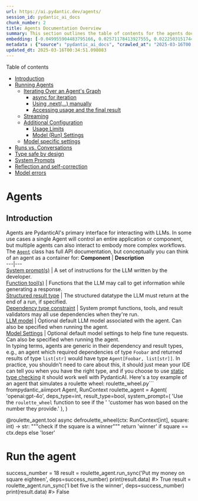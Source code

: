 ```yaml
---
url: https://ai.pydantic.dev/agents/
session_id: pydantic_ai_docs
chunk_number: 2
title: Agents Documentation Overview
summary: This section outlines the table of contents for the agents documentation, covering key topics such as introduction, running agents, streaming, and configuration options, including usage limits and model settings.
embedding: [-0.049955904483795166, 0.02571178413927555, 0.02225031517446041, -0.012696663849055767, 0.004690289031714201, 0.019107302650809288, 0.012302056886255741, -0.004039532970637083, 0.04037456214427948, 0.013845871202647686, 0.010993622243404388, -0.07476770877838135, 0.006161412689834833, -0.013278190977871418, 0.002947439905256033, -0.01891346089541912, -0.02838403731584549, 0.026971757411956787, 0.01077208761125803, 0.046162135899066925, 0.021945705637335777, -0.017695024609565735, 0.040513020008802414, 0.00881982035934925, -0.002099380362778902, -0.0013248767936602235, 0.002248223405331373, 0.03023938275873661, -0.003297048155218363, 0.0010869009420275688, 0.05854034423828125, -0.013631260022521019, -0.0332023985683918, 0.011464381590485573, -0.008376752026379108, -0.016753504052758217, 0.050122056156396866, 0.03719000890851021, 0.010716704651713371, 0.031042443588376045, -0.0019816902931779623, -0.03840844705700874, 0.03802076354622841, 0.018885768949985504, -0.043199118226766586, 0.02064419351518154, 0.008605209179222584, 0.006455637514591217, -0.020422659814357758, 0.006497174967080355, -0.05521733686327934, 0.03226087987422943, 0.002673983806744218, -0.004807978868484497, -0.017695024609565735, -0.006050645839422941, -0.02938093990087509, 0.024991797283291817, 0.03525158762931824, -0.044971391558647156, -0.013658951967954636, 0.007559845689684153, 0.012405901215970516, 0.029547089710831642, -0.03023938275873661, -0.02306722104549408, -0.07543230801820755, 0.02871633693575859, -0.03566696494817734, 0.005683730356395245, 0.03694078326225281, 0.008667515590786934, -0.012945889495313168, -0.004901438485831022, -0.03799306973814964, -0.02698560431599617, 0.060367997735738754, 0.06114336848258972, -0.002300145337358117, -0.0019903439097106457, -0.00037838169373571873, -0.006275641266256571, 0.027705589309334755, 0.005261430982500315, -0.019785750657320023, -0.05103588104248047, -0.02504718117415905, -0.015133537352085114, -0.022997992113232613, -0.057986509054899216, -0.026224080473184586, 0.0250887181609869, -0.015507375821471214, 0.018442701548337936, 0.061531051993370056, 0.026348693296313286, 0.009048276580870152, 0.0011440151138231158, 0.032399337738752365, 0.018151937052607536, 0.02381489798426628, -0.015230458229780197, -0.027179446071386337, -0.00624102633446455, 0.02744251675903797, 0.006524866912513971, 0.007462924811989069, -0.0019332298543304205, -0.08828127384185791, -0.0322054959833622, -0.07271851599216461, -0.013548185117542744, -0.030987059697508812, 0.03455929458141327, -0.04630059376358986, -0.009539805352687836, 0.022624153643846512, 0.020491890609264374, 0.018484238535165787, -0.045663684606552124, -0.02821788564324379, -0.000845896196551621, 0.00570449884980917, -0.001336991903372109, 0.02974093146622181, 0.015119691379368305, -0.020491890609264374, -0.04990052059292793, 0.03422699496150017, -0.003473582910373807, 0.009214427322149277, 0.004690289031714201, -0.013437418267130852, -0.0009510382660664618, -0.034420836716890335, -0.0019280376145616174, 0.0016087171388790011, -0.025642553344368935, -0.03334086015820503, 0.018885768949985504, 0.011305154301226139, -0.015327380038797855, -0.027497900649905205, 0.005950263235718012, -0.013935869559645653, 0.034670062363147736, -0.04846055060625076, 0.019799595698714256, -0.043392959982156754, 0.012558205053210258, 0.029685547575354576, -0.023704132065176964, -0.034836214035749435, 0.012592820450663567, -0.02796865999698639, -0.006351793650537729, -0.020616503432393074, 0.03516851365566254, 0.01755656488239765, -0.03904535621404648, 0.012682817876338959, 0.07476770877838135, -0.018235012888908386, -0.006358716636896133, -0.025407174602150917, 0.0015732371248304844, -0.03647002577781677, 0.009041354060173035, -0.02727636694908142, 0.0032105115242302418, 0.025061028078198433, -0.005742575041949749, -0.00631371745839715, -0.013208961114287376, 0.019218070432543755, -0.044556014239788055, -0.026334848254919052, -0.05759882554411888, -0.012281288392841816, -0.045248307287693024, -0.03151320293545723, -0.020422659814357758, -0.025531787425279617, -0.03608234226703644, -0.006767169572412968, 0.007566768676042557, 0.022153394296765327, -0.027013294398784637, -0.04164838045835495, 0.0040603019297122955, 0.03649771586060524, 0.046411361545324326, 0.04306066036224365, 0.0331193245947361, -0.00805137399584055, 0.0037003092002123594, 0.06225103884935379, -0.015465838834643364, 0.030433224514126778, -0.012966658920049667, 0.014205863699316978, 0.036802325397729874, 0.022194931283593178, -0.01110438909381628, 0.012558205053210258, -0.033922385424375534, 0.007282928563654423, 0.006282564252614975, -0.03339624032378197, -0.02429950423538685, 0.023205680772662163, -0.044556014239788055, 0.029879391193389893, -0.03840844705700874, -0.05903879553079605, 0.005341045092791319, -0.008411366492509842, 0.04114992916584015, -0.005372198298573494, 0.05289122834801674, -0.021987244486808777, 0.03555619716644287, -0.004787209909409285, -0.003219165140762925, -0.035611581057310104, 0.023801052942872047, 0.02443796396255493, -0.04516523331403732, 0.024950260296463966, 0.024617958813905716, -0.01783348247408867, -0.01013517752289772, -0.017944250255823135, -0.03242703154683113, 0.03242703154683113, -0.040346868336200714, 0.009775185026228428, 0.017930403351783752, -0.01939806528389454, -0.00732446601614356, 0.00261513888835907, -0.0021097646094858646, 0.009588265791535378, -0.0328700989484787, -0.005171433091163635, 0.039820726960897446, 0.003153397236019373, -0.021973397582769394, 0.0688970535993576, 0.016781195998191833, 0.02904863841831684, -0.02212570235133171, -0.00576680526137352, -0.020824190229177475, -0.026224080473184586, 0.0016286206664517522, -0.017238110303878784, -0.030848601832985878, -0.012267442420125008, -0.010273636318743229, 0.02043650671839714, 0.003683001734316349, -0.0637463927268982, -0.008314445614814758, -0.00035826192470267415, -0.033950075507164, 0.0071583157405257225, -0.022845687344670296, -0.021267257630825043, -0.028660953044891357, -0.0041156853549182415, 0.000663736485876143, -0.015438146889209747, 1.8051014194497839e-06, -0.03555619716644287, -0.029685547575354576, 0.021267257630825043, 0.01077208761125803, -0.010204407386481762, -0.014095096848905087, -0.011651300825178623, 0.01912114769220352, 0.04815594106912613, 0.0338670015335083, 0.003037438029423356, -0.016005827113986015, -0.028148656710982323, -0.032648563385009766, 0.01578429341316223, 0.0023451445158571005, 0.011305154301226139, 0.031291671097278595, 0.033507008105516434, -0.007518308237195015, 0.0027674436569213867, -0.013292036950588226, 0.02035343088209629, -0.006209873128682375, -0.025144102051854134, -0.01415048073977232, 0.0256287083029747, 0.020741116255521774, -0.017695024609565735, -0.01997959241271019, -0.006393331103026867, 0.034254685044288635, -0.0016043903306126595, -0.021516485139727592, 0.02825942449271679, -0.022956455126404762, 0.00430606584995985, 0.08457057923078537, -0.00933211762458086, -0.01293204352259636, -0.04153761267662048, -0.02957478165626526, 0.06335870921611786, -0.014032790437340736, 0.05269738659262657, -0.006611403543502092, -0.026057930663228035, -0.017805790528655052, 0.07066933065652847, -0.003267625579610467, -0.04065147787332535, -0.026916373521089554, 0.03558389097452164, 0.016338128596544266, -0.026127159595489502, -0.0014088173629716039, 0.04857131838798523, -0.00787137821316719, -0.013686643913388252, 0.05422043427824974, 0.0014590086648240685, -0.02863326296210289, -0.046079061925411224, 0.03815922141075134, -0.0061787199229002, 0.054774265736341476, -0.06236180663108826, 0.02767789736390114, -0.022845687344670296, -0.008854434825479984, -0.02932555601000786, 0.041094545274972916, 0.005545271560549736, 0.023039530962705612, 0.022485695779323578, 0.008729822002351284, -0.014953541569411755, -0.0167673509567976, 0.0022205316927284002, 0.02932555601000786, -0.028204040601849556, -0.007559845689684153, -0.04383602738380432, 0.026348693296313286, -0.03979303315281868, 0.013562031090259552, -0.08933356404304504, -0.0033645466901361942, -0.012945889495313168, 0.011609762907028198, -0.04519292339682579, 0.016504278406500816, 0.015770448371767998, -0.029602473601698875, 0.013354343362152576, 0.03209472820162773, 0.0495128370821476, 0.023745669052004814, -0.05186663568019867, -0.017847327515482903, 0.011422843672335148, 0.0010401711333543062, -0.039156123995780945, -0.012765893712639809, -0.005742575041949749, 0.008743667975068092, 0.00023256737040355802, 0.03624849021434784, 0.022264162078499794, -0.007393695414066315, 0.037383854389190674, 0.035943880677223206, -0.00832136906683445, -0.003070322098210454, -0.024534884840250015, 0.019467296078801155, 0.04145453870296478, -0.05239277705550194, -0.05577116832137108, -0.012696663849055767, 0.024645650759339333, 0.010972852818667889, -0.027691742405295372, 0.021654943004250526, 0.05574347823858261, -0.028245577588677406, -0.03148551285266876, -0.024894876405596733, -0.004122608341276646, 0.020491890609264374, -0.0012608396355062723, 0.01874730922281742, 0.056463465094566345, 0.01743195205926895, -0.0006464291363954544, 0.03702386096119881, 0.07166623324155807, 0.007580614648759365, 0.002353798132389784, -0.04001456871628761, -0.013333573937416077, -0.02233339101076126, -0.0166427381336689, -0.033507008105516434, 0.04103916138410568, 0.06252795457839966, -0.006230642087757587, -0.07487846910953522, 0.04441755637526512, -0.006362177897244692, -0.016836579889059067, 0.026888681575655937, 0.03101475164294243, -0.014005099423229694, -0.024271812289953232, -0.02076880633831024, 0.03292548283934593, 0.044223714619874954, 0.022624153643846512, 0.003745308145880699, 0.005008744075894356, -0.0168504249304533, 0.017155034467577934, 0.013195115141570568, 0.004686827305704355, -0.021488793194293976, 0.011305154301226139, -0.01095900684595108, 0.024008741602301598, 0.07249698042869568, -0.023454906418919563, 0.019536525011062622, -0.03184550255537033, -0.05865111202001572, 0.05726652592420578, -0.05632500350475311, -0.034254685044288635, -0.0004690288915298879, -0.01326434500515461, 0.01791655831038952, -0.036276184022426605, -0.052835844457149506, 0.09254580736160278, -0.012018216773867607, 0.057155758142471313, 0.010107486508786678, 0.037716154009103775, 0.012987427413463593, -0.04037456214427948, 0.019051918759942055, -0.003155127866193652, 0.00920750480145216, -0.02133648842573166, -0.03192858025431633, -0.013984329998493195, 0.030765525996685028, 0.006289487238973379, -0.01606121100485325, 0.0015862176660448313, 0.005458734929561615, -0.0036068495828658342, -0.017695024609565735, 0.0168919637799263, 0.002976862248033285, -0.00514027988538146, -0.03563927486538887, 0.026293309405446053, -0.0063760238699615, 0.01841500960290432, 0.006289487238973379, -0.01503661647439003, 0.023717977106571198, -0.012101291678845882, -0.023496443405747414, -0.04580214247107506, 0.02031189389526844, 0.0031118595506995916, 0.009408270008862019, 0.060700301080942154, -0.017473489046096802, 0.07177700102329254, 0.01478739082813263, 0.025808705016970634, -0.006067953072488308, -0.0321224220097065, -0.019370373338460922, 0.013859717175364494, -0.03489159420132637, -0.02175186388194561, 0.07360465079545975, 0.006331024691462517, -0.01997959241271019, 0.03198396414518356, 0.003324739867821336, -0.014136634767055511, 0.058928027749061584, -0.019065765663981438, 0.0011907449224963784, -0.022914918139576912, 0.018428854644298553, 0.005586809013038874, -0.011651300825178623, -0.010862085968255997, -0.0063033327460289, -0.0124820526689291, 0.0012106483336538076, 0.027788663282990456, -0.01599198207259178, -0.0081344498321414, -0.010751319117844105, 0.035860806703567505, -0.008231370709836483, 0.002660138066858053, -0.05662961304187775, -0.0007481097127310932, -0.007864454761147499, 0.0007308024214580655, 0.014468935318291187, 0.003918381407856941, 0.016088902950286865, -0.029796315357089043, 0.03198396414518356, 0.010176715441048145, 0.017944250255823135, -0.04796209931373596, -0.03599926456809044, -0.02727636694908142, 0.007220622152090073, -0.005282199941575527, 0.01948114112019539, -0.021765710785984993, 0.018927305936813354, 0.012128983624279499, -0.020630348473787308, 0.01668427512049675, 0.014939695596694946, 0.066737100481987, 0.021848784759640694, 0.017722714692354202, -0.009892875328660011, 0.03871305659413338, -0.029547089710831642, -0.0029387862887233496, -0.007705227471888065, 0.0024697573389858007, -0.009442884474992752, -0.02423027530312538, -0.00982364546507597, 0.005174894351512194, -0.006826014723628759, 0.004486062563955784, 0.027054833248257637, 0.019134994596242905, 0.0005845553823746741, 0.0010730550857260823, 0.0014148750342428684, -0.029685547575354576, 0.0029249403160065413, 0.012495898641645908, -0.015535067766904831, 0.011568225920200348, -0.01989651657640934, 0.01833193376660347, -0.019924208521842957, -0.03167935460805893, 0.03893459215760231, -0.004787209909409285, -0.036110032349824905, -0.013541262596845627, -0.014108942821621895, -0.0067152478732168674, -0.01293204352259636, -0.012620511464774609, 0.0033766617998480797, 0.00719985319301486, -0.008342137560248375, 0.008639823645353317, -0.009795954450964928, -0.020214973017573357, 0.004524138290435076, -0.05424812436103821, 0.011817451566457748, -0.012225904501974583, 0.03403315320611, -0.02904863841831684, 0.010765165090560913, 0.021101107820868492, -0.015327380038797855, -0.01408817432820797, 0.020076513290405273, 0.005701037589460611, -0.013035887852311134, -0.002649753587320447, 0.032316263765096664, -0.023634903132915497, -0.0017125612357631326, -0.008882126770913601, 0.005756421014666557, -0.003745308145880699, -0.043974488973617554, -0.04029148444533348, 0.018193475902080536, -0.03674694150686264, 0.007732919417321682, 0.0665709525346756, -0.020547272637486458, -0.03383931145071983, 0.041426848620176315, 0.014102020300924778, -0.007165238261222839, -0.006047184579074383, 0.001033248146995902, 0.0034233916085213423, -0.009470576420426369, -0.010432864539325237, 0.03641464188694954, -0.06092183291912079, 0.006753323599696159, 0.032731641083955765, 0.02904863841831684, -0.02290107123553753, 0.006711786147207022, -0.02748405560851097, -0.03489159420132637, 0.004825286101549864, -0.013444340787827969, 0.02241646498441696, 0.03048860840499401, 0.01013517752289772, -0.0014841043157503009, -0.010356712155044079, 0.0067602465860545635, -0.001548141473904252, 0.0009025777690112591, 0.03414391726255417, -0.028688644990324974, -0.01849808357656002, -0.027830202132463455, 0.012011293321847916, -0.012675895355641842, 0.011464381590485573, 0.0021149569656699896, 0.02212570235133171, -0.023094912990927696, 0.008189832791686058, 0.025974854826927185, -0.03973764926195145, 0.014773544855415821, -0.0016554469475522637, -0.02694406546652317, -0.004375295247882605, 0.045663684606552124, 0.009726724587380886, -0.006157951429486275, 0.011000544764101505, 0.002528602257370949, -0.0664047971367836, -0.00937365461140871, -0.016448894515633583, 0.020131897181272507, 0.007504462264478207, 0.020367277786135674, 0.01541045494377613, -0.010654398240149021, -0.04646674543619156, 0.036193106323480606, 0.0064210230484604836, -0.02125341258943081, -0.05302968621253967, 0.03766077011823654, 0.038740746676921844, -0.0009164236253127456, 0.003835306502878666, 0.004278374370187521, 0.03209472820162773, 0.035777732729911804, -0.0053514293394982815, 0.0009250773000530899, -0.016947345808148384, 0.020367277786135674, 0.015770448371767998, 0.009089814499020576, -0.010758242569863796, 0.013804334215819836, -0.008715976029634476, -0.0687309056520462, -0.01891346089541912, 0.009512113407254219, 0.01668427512049675, -0.003333393484354019, -0.02990708313882351, -0.042368367314338684, 0.018318088725209236, 0.012412823736667633, 0.010931315831840038, -0.01452431920915842, -0.00038725172635167837, 0.011935140937566757, -0.011076697148382664, 0.02150263823568821, -0.03782692179083824, 0.01376279629766941, -0.008494442328810692, -0.025601016357541084, 0.0019886132795363665, -0.013998175971210003, -0.04347603768110275, 0.009297502227127552, -0.049374379217624664, -0.021931860595941544, 0.0023070683237165213, -0.0319562703371048, -0.02949170581996441, 0.04715903848409653, -0.01779194548726082, 0.0033801232930272818, 0.011942064389586449, -0.042119141668081284, 0.02921478822827339, -0.025157948955893517, -0.004209144972264767, -0.01382510270923376, -0.04973436892032623, 0.016047364100813866, -0.0494297593832016, -0.012848968617618084, -0.013333573937416077, -0.02079649828374386, -0.02195955254137516, 0.013568953610956669, -0.004641828592866659, 0.012821276672184467, 0.01866423524916172, 0.03624849021434784, -0.024701034650206566, 0.014510473236441612, -0.01643504947423935, 0.011540533974766731, 0.0036345412954688072, -0.00017123448196798563, 0.01973036676645279, 0.007483693305402994, -0.013458186760544777, -0.05327891185879707, -0.008169064298272133, 0.011983601376414299, 0.016822732985019684, 0.001183822052553296, -0.01758425682783127, 0.03616541624069214, 0.012959735468029976, -0.008591363206505775, 0.028148656710982323, -0.020533427596092224, -0.017210418358445168, 0.01326434500515461, -0.012855892069637775, 0.0079890675842762, 0.006573327351361513, -0.021530330181121826, 0.02788558416068554, -0.042202215641736984, 0.017127342522144318, -0.01783348247408867, 0.03497467190027237, -0.014060482382774353, -0.008148295804858208, 0.006521405652165413, -0.004801055882126093, 0.0003489592345431447, 0.02418873831629753, -0.005001821089535952, 0.00807214342057705, -0.014635086059570312, -0.0162688996642828, -0.004856439307332039, -0.06302640587091446, -0.0032901251688599586, 0.0014252593973651528, -0.010619783774018288, 0.01172052975744009, 0.021198028698563576, 0.02821788564324379, -0.08994278311729431, -0.024894876405596733, 0.014482781291007996, -0.014745852909982204, 0.036608483642339706, -0.03176242858171463, 0.03790999576449394, 0.02821788564324379, -0.0037314624059945345, -0.015188921242952347, 0.0021357256919145584, 0.013977407477796078, -0.03685770928859711, -0.0035791578702628613, 0.045497532933950424, -0.04627290368080139, 0.012821276672184467, 0.001664100680500269, 0.04663289338350296, -0.0012331479229032993, -0.02788558416068554, 0.01038440316915512, -0.07266313582658768, 0.012163598090410233, -0.016365820541977882, 0.007836762815713882, -0.0036656945012509823, 0.04798978939652443, 0.06734631955623627, 0.0022880302276462317, -0.0322885736823082, -0.0043164505623281, 0.001412278856150806, 0.00135689543094486, -0.027871739119291306, 0.010308251716196537, 0.020976494997739792, 0.02727636694908142, 0.007545999716967344, 0.020533427596092224, 0.023870281875133514, -0.017944250255823135, 0.022319544106721878, 0.012212058529257774, 0.052088167518377304, -0.011983601376414299, -0.028827104717493057, 0.011872834526002407, -0.00015198007167782634, 0.01003133412450552, 0.015645835548639297, 0.02360721118748188, 0.017293494194746017, -0.002450719242915511, 0.010799779556691647, 0.0064210230484604836, -0.03752231225371361, 0.020547272637486458, -0.019633445888757706, 0.030211690813302994, -0.0039045356679707766, 0.01003133412450552, -0.010578245855867863, -0.010869009420275688, -0.016324281692504883, 0.0007680131820961833, -0.03785461187362671, -0.0010669974144548178, -0.0009640188072808087, -0.022471848875284195, -0.023787207901477814, 0.013354343362152576, -0.00129805039614439, 0.015008924528956413, 0.010536707937717438, 0.009768262505531311, 0.013631260022521019, 0.015147383324801922, 0.029685547575354576, -0.0245902668684721, 0.030627068132162094, -0.06668172031641006, -0.0030235922895371914, -0.0010964199900627136, -0.030267074704170227, 0.011706684716045856, 0.022541077807545662, -0.008245216682553291, -0.009622880257666111, 0.034946978092193604, 0.0016260244883596897, -0.016947345808148384, 0.009733648039400578, -0.008487518876791, -0.047851331532001495, 0.010661320760846138, -0.015631988644599915, 0.03383931145071983, 0.009179812856018543, 0.0004482600779738277, 0.0343654528260231, 0.012205136008560658, -0.006881398148834705, -0.009685186669230461, -0.028577879071235657, 0.031651660799980164, -0.01565968059003353, -0.02938093990087509, -0.006486790720373392, 0.02331644669175148, 0.02068573236465454, 0.004617597907781601, -0.04635597765445709, 0.035611581057310104, -0.016379665583372116, -0.0002844893897417933, 0.08667515218257904, 0.00048676892765797675, -0.03912843391299248, 0.012738201767206192, -0.005060666240751743, 0.004524138290435076, 0.0004551830352284014, 0.002037073951214552, -0.0039426120929419994, -0.0020751499105244875, -0.01019748393446207, -0.036110032349824905, -0.0071721612475812435, -0.004711057525128126, 0.0176396407186985, 0.019245760515332222, -0.03921150788664818, 0.004991436842828989, -0.06330332159996033, 0.012648203410208225, 0.03217780590057373, -0.05466350167989731, -0.017611948773264885, -0.024908723309636116, 0.012108214199543, -0.029879391193389893, -0.0024524498730897903, -0.028993254527449608, -0.04023610055446625, -0.0036656945012509823, -0.020754961296916008, -0.024008741602301598, -0.02327490970492363, 0.005064127501100302, 0.015576605685055256, -0.009442884474992752, 0.002800327492877841, 0.04488831385970116, -0.010779011063277721, 0.023136451840400696, 0.014358168467879295, -0.057488057762384415, -0.004098378121852875, 0.0031135904137045145, -0.007511385250836611, 0.0794752985239029, 0.006341408938169479, -0.0037280009128153324, -0.017861174419522285, -0.0037037706933915615, -0.0013992984313517809, -0.025974854826927185, -0.002926671179011464, -0.021821092814207077, -0.007276005577296019, -0.056380387395620346, 0.002064765663817525, -0.009934412315487862, 0.032316263765096664, 0.035528507083654404, 0.0481836311519146, -0.013617414981126785, -0.00943596102297306, 0.03638695180416107, 0.008951355703175068, 0.03998687490820885, -0.04297758638858795, 0.003617233829572797, 0.008930587209761143, 0.0163935124874115, 0.013603569008409977, 0.01241974625736475, -0.02615485154092312, 0.03065476007759571, 0.014427398331463337, 0.009567497298121452, -0.003914920147508383, 0.021184183657169342, -0.008480596356093884, 0.010972852818667889, 0.046494435518980026, 0.010370558127760887, -0.0036068495828658342, -0.012918198481202126, 0.0041468385607004166, 0.0017627525376155972, -0.0045829834416508675, -0.0031620508525520563, 0.007518308237195015, 0.04837747663259506, 0.020173434168100357, -0.009609035216271877, 0.0033749311696738005, -0.0032589719630777836, -0.009622880257666111, -0.001623428426682949, -0.0258779339492321, 0.0165181253105402, 0.04272836074233055, -0.01570121757686138, -0.04200837388634682, -0.014690469950437546, -0.014316631481051445, 0.005161048378795385, -0.005105664953589439, -0.03422699496150017, -0.014261247590184212, -0.016836579889059067, 0.038131531327962875, 0.010377480648458004, 0.027788663282990456, -0.0015749678714200854, -0.011194387450814247, -0.0017238110303878784, -0.02744251675903797, 0.009622880257666111, -0.012094369158148766, -0.01779194548726082, 0.030183998867869377, -0.043808337301015854, 0.02558717131614685, -0.010765165090560913, 0.012585896998643875, -0.008985970169305801, -0.020879574120044708, 0.009602111764252186, -0.020893419161438942, -0.016795042902231216, 0.04015302658081055, 0.032039348036050797, 0.030987059697508812, 0.033313166350126266, -0.02064419351518154, -0.02751174569129944, 0.004447986371815205, 0.0061510284431278706, 0.034254685044288635, -0.02183493971824646, 0.02166878804564476, -0.01853962242603302, 0.022914918139576912, 0.02904863841831684, 0.003418199485167861, 0.0006377754616551101, -0.0017618871061131358, 0.033950075507164, 0.0004270586068741977, -0.0018657312029972672, -0.04544214904308319, -0.02949170581996441, -0.00719985319301486, 0.01878884807229042, 0.020658040419220924, 0.0015697756316512823, -0.044057562947273254, -0.004520677030086517, 0.010785933583974838, 0.039820726960897446, -0.00478028692305088, 0.006462560500949621, -0.024271812289953232, -0.021073415875434875, 0.0027553283143788576, -0.009664418175816536, -0.02913171425461769, 0.0035185820888727903, -0.014953541569411755, -0.02377336099743843, 0.01895499788224697, -0.010841317474842072, -0.018858077004551888, -0.03406084328889847, 0.018484238535165787, -0.01964729093015194, 0.0322054959833622, 0.02335798554122448, -0.019134994596242905, 0.005316814407706261, 0.013375111855566502, 0.01491200365126133, 0.01570121757686138, -0.0019989977590739727, -0.0048114401288330555, 0.0018709233263507485, 0.02022881805896759, 0.021599559113383293, -0.022928763180971146, -0.0013317997800186276, -0.009228273294866085, -0.011422843672335148, -0.013707412406802177, -0.030543992295861244, 0.017861174419522285, -0.025490248575806618, -0.05770959332585335, -0.023828744888305664, 0.01775040663778782, -0.03724539279937744, 0.04206375777721405, 0.013672797940671444, -0.050232820212841034, -0.023177988827228546, -0.016075056046247482, -0.016711967065930367, -0.008065219968557358, 0.024396425113081932, -0.012842046096920967, 0.004859901033341885, -0.01165822334587574, -0.0025528324767947197, 0.0001909215934574604, 0.003013207809999585, -0.0053514293394982815, -0.027373287826776505, 0.035085439682006836, -0.0061198752373456955, -0.007428309880197048, 0.0014226633356884122, -0.046826738864183426, -0.008660592138767242, -0.016296591609716415, -0.01927345246076584, -0.00479067163541913, -0.025490248575806618, -0.013354343362152576, 0.00045994253014214337, 0.014856619760394096, 0.008473672904074192, 0.020201126113533974, 0.005863726604729891, 0.028107119724154472, -0.021738018840551376, 0.007511385250836611, 0.0250887181609869, 0.07205391675233841, 0.002395335817709565, -0.004261067137122154, 0.019799595698714256, 0.025504095479846, 0.012149752117693424, 0.02039496786892414, -0.014690469950437546, -0.013022041879594326, -0.01883038505911827, -0.01466277800500393, 0.04070686176419258, 0.015341226011514664, -0.005555655807256699, -0.00881289690732956, -0.008162140846252441, 0.006265257019549608, 3.888742867275141e-05, 0.03300855681300163, 0.010425941087305546, 0.05859572812914848, 0.0332854762673378, -0.04458370432257652, -0.02748405560851097, 0.0026393693406134844, -0.011014390736818314, 0.019467296078801155, -0.016462741419672966, 0.009103660471737385, 0.043199118226766586, 0.03580542281270027, -0.03685770928859711, -0.011312076821923256, 0.010785933583974838, -0.049208227545022964, 0.027387132868170738, 0.036359257996082306, -0.009034431539475918, 0.004351065028458834, 0.027954814955592155, 0.0046695200726389885, 0.010626706294715405, -0.04502677544951439, -0.01923191547393799, 0.0012781469849869609, 0.02619638852775097, 0.015327380038797855, -0.049789752811193466, 0.02517179399728775, 0.004382218234241009, -0.009387500584125519, -0.021267257630825043, 0.016947345808148384, 0.004922207444906235, -0.005341045092791319, -0.034919288009405136, -0.0023347600363194942, 0.04239605739712715, 0.010211329907178879, 0.02932555601000786, -0.025241022929549217, 0.03741154447197914, -0.009733648039400578, 0.023925665766000748, -0.022111857309937477, -0.02615485154092312, 0.001752368058077991, 0.0067048631608486176, 8.356199396075681e-05, 0.05388813093304634, -0.008418289944529533, -0.008667515590786934, 0.00943596102297306, 0.010065948590636253, 0.004544907249510288, 0.0322885736823082, 0.02904863841831684, -0.015673525631427765, 0.01205283123999834, 0.035334665328264236, -0.007483693305402994, -0.01565968059003353, -0.018719617277383804, 0.017459644004702568, -0.023801052942872047, -0.027788663282990456, 0.011014390736818314, 0.005313353147357702, -0.04056840389966965, 0.0020803422667086124, 0.02129494957625866, 0.027553284540772438, 0.015313534066081047, 0.027124062180519104, 0.008439058437943459, 0.023454906418919563, 0.01054363138973713, 0.011332845315337181, -0.03140243515372276, 0.0017506374279037118, 0.00465567409992218, -0.014704315923154354, -0.013430495746433735, 0.02467334270477295, 0.00906212255358696, 0.02141956239938736, -0.029436321929097176, 0.007968299090862274, 0.02586408704519272, 0.0032832021825015545, -0.018318088725209236, -0.005527964327484369, -0.005877572577446699, -0.006545635871589184, -0.0007359946030192077, -0.0025268716271966696, -0.0335347019135952, 0.00807214342057705, -0.032233189791440964, -0.018318088725209236, -0.002358990255743265, 0.008639823645353317, -0.002237838925793767, 0.002154763787984848, -0.005316814407706261, 0.03516851365566254, 0.03558389097452164, -0.007815994322299957, 0.007732919417321682, -0.010675166733562946, 0.008466750383377075, 0.0046695200726389885, 0.0005555655807256699, -0.02327490970492363, -0.004863362293690443, -0.010391326621174812, 0.010038256645202637, -0.011443613097071648, -0.008861357346177101, 0.004648751113563776, 0.004711057525128126, 0.012613588944077492, 0.0345316044986248, -0.03563927486538887, -0.00937365461140871, -0.0016571776941418648, 0.03109782747924328, -0.003530697198584676, -0.002502641174942255, 0.015271996147930622, -0.010149023495614529, -0.007829840295016766, 0.02265184558928013, 0.015631988644599915, 0.026251772418618202, -0.013776642270386219, 0.0166011992841959, -0.016739659011363983, 0.006286025512963533, -0.013949715532362461, 0.002625523367896676, -0.03383931145071983, -0.006742939352989197, -0.0020491890609264374, 0.01254435908049345, 0.01028055977076292, 0.014496627263724804, -0.0027864815201610327, 0.014129712246358395, -0.004087993409484625, 0.024784110486507416, -0.019411912187933922, 0.0008359444909729064, -0.007954453118145466, 0.05903879553079605, -0.0322054959833622, 0.031208593398332596, -0.01003133412450552, -0.0011613224633038044, 0.0031153210438787937, -0.026584073901176453, 0.006611403543502092, 0.00957441981881857, -0.010301328264176846, -0.0322054959833622, 0.014745852909982204, -0.04181453213095665, -0.017611948773264885, -0.02277645841240883, -0.023621056228876114, 0.007296774070709944, -0.0333685502409935, -0.0020820728968828917, -0.008044451475143433, 0.011914372444152832, 0.05219893530011177, -0.0346146784722805, 0.0023711055982857943, 0.04419602081179619, 0.02780251018702984, 0.003620695322751999, 0.00694024283438921, -0.046688277274370193, -0.001983421156182885, -0.014136634767055511, -0.0011691107647493482, 0.0036968477070331573, 0.010765165090560913, 0.010813625529408455, 0.0026912912726402283, -0.0006446983898058534, 0.003506466979160905, 0.009830568917095661, -0.0006896974518895149, 0.05120203271508217, 0.011748221702873707, 0.007123700808733702, -0.004357988014817238, 0.013589723035693169, -0.020865729078650475, -0.019882671535015106, 0.022111857309937477, -0.01021825335919857, -0.015341226011514664, 0.012447438202798367, -0.05194970965385437, -0.003534158691763878, 0.00653871288523078, -0.05111895874142647, -0.025767166167497635, 0.030627068132162094, -0.0015766986180096865, -0.010329020209610462, 0.00471798051148653, 0.017944250255823135, -0.030128616839647293, -0.040513020008802414, 0.015881214290857315, 0.01912114769220352, -0.0021443793084472418, -0.035445429384708405, 0.059094179421663284, -0.012205136008560658, 0.016088902950286865, 0.002769174287095666, 0.014178172685205936, 0.030876293778419495, -0.017930403351783752, -0.014219709672033787, -0.019882671535015106, 0.05028820410370827, 0.019758058711886406, -0.019716521725058556, -0.00793368462473154, 0.03879613056778908, -0.016407357528805733, -0.005410274490714073, -0.022485695779323578, -0.008584440685808659, 0.010903623886406422, -0.0511743426322937, 0.0011422843672335148, -0.0011682454496622086, 0.0037591541185975075, 0.040069952607154846, 0.025365635752677917, -0.05338967964053154, -0.009754416532814503, -0.035943880677223206, -0.008840588852763176, 0.00608872203156352, 0.0065006366930902, -0.013430495746433735, 0.01631043665111065, -0.023510290309786797, 0.013887409120798111, 0.002885133493691683, -0.03896228224039078, 0.006067953072488308, -0.025531787425279617, -0.012835122644901276, 0.02402258664369583, -0.017155034467577934, -0.016365820541977882, 0.011872834526002407, 0.008833666332066059, -0.0007537346100434661, 0.013610491529107094, 0.04023610055446625, 0.004835670813918114, 0.002985516097396612, -0.013721258379518986, 0.0175150278955698, -0.03857459872961044, 0.010945161804556847, 0.008598285727202892, -8.525216799171176e-06, -0.010841317474842072, -0.026639455929398537, 0.013603569008409977, -0.00687793642282486, -0.008826742880046368, 0.04715903848409653, 0.03525158762931824, 0.0166427381336689, 0.012786662206053734, -0.01305665634572506, 0.018304241821169853, -0.050205130130052567, 0.0330362506210804, 0.023911820724606514, -0.0042264522053301334, 0.02364874817430973, -0.03683001920580864, 0.01528584212064743, 0.028577879071235657, 0.0053825825452804565, -0.04602367803454399, -0.028910178691148758, -0.0015239112544804811, -0.007940607145428658, -0.02277645841240883, 0.016255052760243416, -0.00906212255358696, 0.01923191547393799, 0.028910178691148758, -0.034171611070632935, 0.008722898550331593, 0.03406084328889847, -0.012800508178770542, 0.003565311897546053, -0.0022516848985105753, 0.044556014239788055, -0.003213973017409444, -0.004662597086280584, 0.036276184022426605, 0.00869520753622055, 0.0012193020666018128, 0.01837347075343132, -0.022278007119894028, -0.032980866730213165, -0.02990708313882351, -0.02546255849301815, 0.00291974819265306, 0.000691428198479116, 0.01009364053606987, 0.027982506901025772, -0.020962649956345558, -0.03649771586060524, -0.004569137468934059, -0.00899981614202261, 0.028494803234934807, 0.023801052942872047, 0.009075968526303768, 0.014953541569411755, -0.03530697152018547, -0.0076013836078345776, 0.012018216773867607, -0.023662595078349113, 0.01758425682783127, -0.011637454852461815, -0.01762579381465912, 0.027345595881342888, -0.0037626156117767096, 0.014939695596694946, 0.019578061997890472, -0.013742027804255486, 0.00440644845366478, 0.018151937052607536, -0.008979047648608685, -0.006265257019549608, 0.008501364849507809, 0.038906898349523544, -0.023953357711434364, -0.00726215960457921, -0.02801019884645939, -0.04812824726104736, -0.01060593780130148, 0.013949715532362461, -0.036110032349824905, 0.006569866091012955, -0.02719329111278057, 0.052337393164634705, -0.015078154392540455, -0.0022516848985105753, -0.024119507521390915, -0.008328291587531567, -0.012475130148231983, 0.005372198298573494]
metadata : {"source": "pydantic_ai_docs", "crawled_at": "2025-03-16T00:34:51.094940", "url_path": "/agents/", "chunk_size": 4271}
updated_dt: 2025-03-16T00:34:51.098083
---
```

Table of contents 
  * [ Introduction  ](https://ai.pydantic.dev/agents/#introduction)
  * [ Running Agents  ](https://ai.pydantic.dev/agents/#running-agents)
    * [ Iterating Over an Agent's Graph  ](https://ai.pydantic.dev/agents/#iterating-over-an-agents-graph)
      * [ async for iteration  ](https://ai.pydantic.dev/agents/#async-for-iteration)
      * [ Using .next(...) manually  ](https://ai.pydantic.dev/agents/#using-next-manually)
      * [ Accessing usage and the final result  ](https://ai.pydantic.dev/agents/#accessing-usage-and-the-final-result)
    * [ Streaming  ](https://ai.pydantic.dev/agents/#streaming)
    * [ Additional Configuration  ](https://ai.pydantic.dev/agents/#additional-configuration)
      * [ Usage Limits  ](https://ai.pydantic.dev/agents/#usage-limits)
      * [ Model (Run) Settings  ](https://ai.pydantic.dev/agents/#model-run-settings)
    * [ Model specific settings  ](https://ai.pydantic.dev/agents/#model-specific-settings)
  * [ Runs vs. Conversations  ](https://ai.pydantic.dev/agents/#runs-vs-conversations)
  * [ Type safe by design  ](https://ai.pydantic.dev/agents/#static-type-checking)
  * [ System Prompts  ](https://ai.pydantic.dev/agents/#system-prompts)
  * [ Reflection and self-correction  ](https://ai.pydantic.dev/agents/#reflection-and-self-correction)
  * [ Model errors  ](https://ai.pydantic.dev/agents/#model-errors)


# Agents
## Introduction
Agents are PydanticAI's primary interface for interacting with LLMs.
In some use cases a single Agent will control an entire application or component, but multiple agents can also interact to embody more complex workflows.
The [`Agent`](https://ai.pydantic.dev/api/agent/#pydantic_ai.agent.Agent) class has full API documentation, but conceptually you can think of an agent as a container for:
**Component** | **Description**  
---|---  
[System prompt(s)](https://ai.pydantic.dev/agents/#system-prompts) | A set of instructions for the LLM written by the developer.  
[Function tool(s)](https://ai.pydantic.dev/tools/) | Functions that the LLM may call to get information while generating a response.  
[Structured result type](https://ai.pydantic.dev/results/) | The structured datatype the LLM must return at the end of a run, if specified.  
[Dependency type constraint](https://ai.pydantic.dev/dependencies/) | System prompt functions, tools, and result validators may all use dependencies when they're run.  
[LLM model](https://ai.pydantic.dev/api/models/base/) | Optional default LLM model associated with the agent. Can also be specified when running the agent.  
[Model Settings](https://ai.pydantic.dev/agents/#additional-configuration) | Optional default model settings to help fine tune requests. Can also be specified when running the agent.  
In typing terms, agents are generic in their dependency and result types, e.g., an agent which required dependencies of type `Foobar` and returned results of type `list[str]` would have type `Agent[Foobar, list[str]]`. In practice, you shouldn't need to care about this, it should just mean your IDE can tell you when you have the right type, and if you choose to use [static type checking](https://ai.pydantic.dev/agents/#static-type-checking) it should work well with PydanticAI.
Here's a toy example of an agent that simulates a roulette wheel:
roulette_wheel.py```
frompydantic_aiimport Agent, RunContext
roulette_agent = Agent( [](https://ai.pydantic.dev/agents/#__code_0_annotation_1)
  'openai:gpt-4o',
  deps_type=int,
  result_type=bool,
  system_prompt=(
    'Use the `roulette_wheel` function to see if the '
    'customer has won based on the number they provide.'
  ),
)

@roulette_agent.tool
async defroulette_wheel(ctx: RunContext[int], square: int) -> str: [](https://ai.pydantic.dev/agents/#__code_0_annotation_2)
"""check if the square is a winner"""
  return 'winner' if square == ctx.deps else 'loser'

# Run the agent
success_number = 18 [](https://ai.pydantic.dev/agents/#__code_0_annotation_3)
result = roulette_agent.run_sync('Put my money on square eighteen', deps=success_number)
print(result.data) [](https://ai.pydantic.dev/agents/#__code_0_annotation_4)
#> True
result = roulette_agent.run_sync('I bet five is the winner', deps=success_number)
print(result.data)
#> False